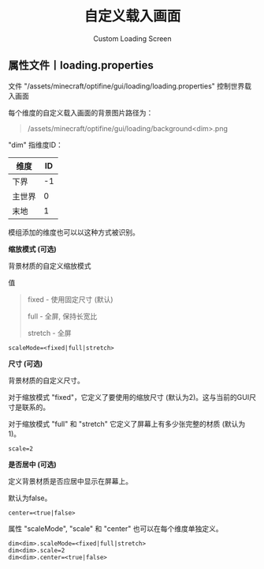 <center><h1>自定义载入画面</h1><p>Custom Loading Screen</p></center>

## 属性文件丨loading.properties

文件 "/assets/minecraft/optifine/gui/loading/loading.properties" 控制世界载入画面

每个维度的自定义载入画面的背景图片路径为：

> /assets/minecraft/optifine/gui/loading/background\<dim>.png

"dim" 指维度ID：

| 维度   | ID   |
| ------ | ---- |
| 下界   | -1   |
| 主世界 | 0    |
| 末地   | 1    |

模组添加的维度也可以以这种方式被识别。

**缩放模式 (可选)**

背景材质的自定义缩放模式

值

> fixed - 使用固定尺寸 (默认)
>
> full - 全屏, 保持长宽比
>
> stretch - 全屏

```properties
scaleMode=<fixed|full|stretch>
```



**尺寸 (可选)**

背景材质的自定义尺寸。

对于缩放模式 "fixed"，它定义了要使用的缩放尺寸 (默认为2)。这与当前的GUI尺寸是联系的。

对于缩放模式 "full" 和 "stretch" 它定义了屏幕上有多少张完整的材质 (默认为1)。

```properties
scale=2
```



**是否居中 (可选)**

定义背景材质是否应居中显示在屏幕上。

默认为false。

```properties
center=<true|false>
```



属性 "scaleMode", "scale" 和 "center" 也可以在每个维度单独定义。

```properties
dim<dim>.scaleMode=<fixed|full|stretch>
dim<dim>.scale=2
dim<dim>.center=<true|false>
```


